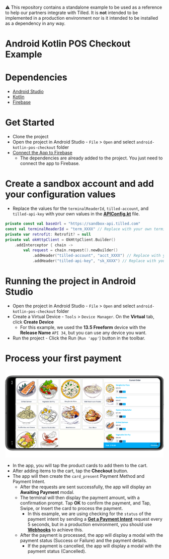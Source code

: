 :warning: This repository contains a standalone example to be used as a reference to help our partners integrate with Tilled. It is **not** intended to be implemented in a production environment nor is it intended to be installed as a dependency in any way.

# Android Kotlin POS Checkout Example

# Dependencies

- [Android Studio](https://developer.android.com/studio)
- [Kotlin](https://kotlinlang.org/)
- [Firebase](https://firebase.google.com/)

# Get Started

- Clone the project
- Open the project in Android Studio - `File` > `Open` and select `android-kotlin-pos-checkout` folder
- [Connect the App to Firebase](https://firebase.google.com/docs/database/android/start)
  - The dependencies are already added to the project. You just need to connect the app to Firebase.

# Create a sandbox account and add your configuration values

- Replace the values for the `terminalReaderId`, `tilled-account`, and `tilled-api-key` with your own values in the **[APIConfig.kt](app/src/main/java/com/example/androidcheckout/api/APIConfig.kt)** file.

```kotlin
private const val baseUrl = "https://sandbox-api.tilled.com"
const val terminalReaderId = "term_XXXX" // Replace with your own terminal reader ID
private var retrofit: Retrofit? = null
private val okHttpClient = OkHttpClient.Builder()
    .addInterceptor { chain ->
        val request = chain.request().newBuilder()
            .addHeader("tilled-account", "acct_XXXX") // Replace with your own Account ID
            .addHeader("tilled-api-key", "sk_XXXX") // Replace with your own Secret Key
```

# Running the project in Android Studio

- Open the project in Android Studio - `File` > `Open` and select `android-kotlin-pos-checkout` folder
- Create a Virtual Device - `Tools` > `Device Manager`. On the **Virtual** tab, click **Create Device**
  - For this example, we used the **13.5 Freeform** device with the **Release Name** `API 34`, but you can use any device you want.
- Run the project - Click the Run (`Run 'app'`) button in the toolbar.

# Process your first payment

<p align="center">
    <img src="./images/checkout.png">
</p>

- In the app, you will tap the product cards to add them to the cart.
- After adding items to the cart, tap the **Checkout** button.
- The app will then create the `card_present` Payment Method and Payment Intent.
  - After the requests are sent successfully, the app will display an **Awaiting Payment** modal.
  - The terminal will then display the payment amount, with a confirmation prompt. Tap **OK** to confirm the payment, and Tap, Swipe, or Insert the card to process the payment.
    - In this example, we are using checking for the `status` of the payment intent by sending a **[Get a Payment Intent](https://docs.tilled.com/api/#tag/PaymentIntents/operation/GetPaymentIntent)** request every 5 seconds, but in a production environment, you should use **[Webhooks](https://docs.tilled.com/docs/webhooks/about-webhooks)** to achieve this.
  - After the payment is processed, the app will display a modal with the payment status (Success or Failure) and the payment details.
    - If the payment is cancelled, the app will display a modal with the payment status (Cancelled).
